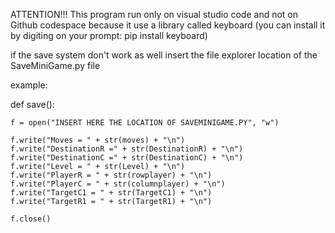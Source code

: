 ATTENTION!!!
This program run only on visual studio code and not on Github codespace because it use a library called keyboard (you can install it by digiting on your prompt: pip install keyboard)

if the save system don't work as well insert the file explorer location of the SaveMiniGame.py file

example:

def save():
    
    f = open("INSERT HERE THE LOCATION OF SAVEMINIGAME.PY", "w")

    f.write("Moves = " + str(moves) + "\n")
    f.write("DestinationR =" + str(DestinationR) + "\n")
    f.write("DestinationC =" + str(DestinationC) + "\n")
    f.write("Level = " + str(Level) + "\n")
    f.write("PlayerR = " + str(rowplayer) + "\n")
    f.write("PlayerC = " + str(columnplayer) + "\n")
    f.write("TargetC1 = " + str(TargetC1) + "\n")
    f.write("TargetR1 = " + str(TargetR1) + "\n")

    f.close()
